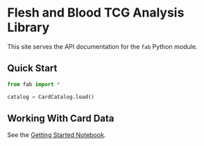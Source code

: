 # Flesh and Blood TCG Analysis Library

This site serves the API documentation for the `fab` Python module.

## Quick Start

```python
from fab import *

catalog = CardCatalog.load()
```
     
## Working With Card Data

See the [Getting Started Notebook](https://github.com/HarrisonTotty/fab/blob/main/notebooks/getting-started.ipynb).
